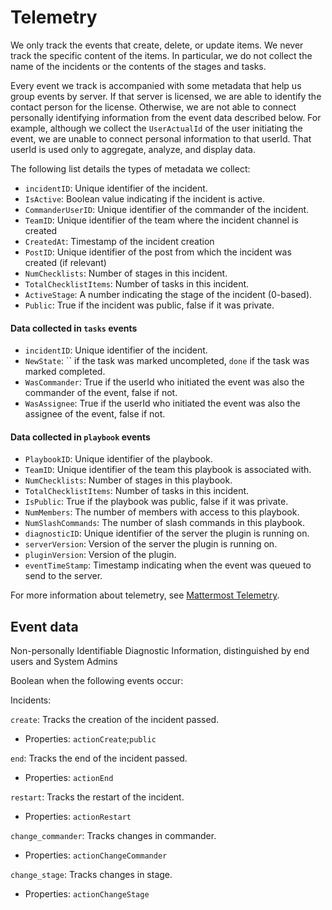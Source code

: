 # Telemetry

We only track the events that create, delete, or update items. We never track the specific content of the items. In particular, we do not collect the name of the incidents or the contents of the stages and tasks.

Every event we track is accompanied with some metadata that help us group events by server. If that server is licensed, we are able to identify the contact person for the license. Otherwise, we are not able to connect personally identifying information from the event data described below. For example, although we collect the `UserActualId` of the user initiating the event, we are unable to connect personal information to that userId. That userId is used only to aggregate, analyze, and display data.

The following list details the types of metadata we collect:

- `incidentID`: Unique identifier of the incident.
- `IsActive`: Boolean  value indicating if the incident is active.
- `CommanderUserID`: Unique identifier of the commander of the incident.
- `TeamID`: Unique identifier of the team where the incident channel is created
- `CreatedAt`: Timestamp of the incident creation
- `PostID`: Unique identifier of the post from which the incident was created (if relevant)
- `NumChecklists`: Number of stages in this incident. 
- `TotalChecklistItems`: Number of tasks in this incident.
- `ActiveStage`: A number indicating the stage of the incident (0-based).
- `Public`: True if the incident was public, false if it was private.

#### Data collected in `tasks` events

- `incidentID`: Unique identifier of the incident.
- `NewState`: `` if the task was marked uncompleted, `done` if the task was marked completed.
- `WasCommander`: True if the userId who initiated the event was also the commander of the event, false if not.
- `WasAssignee`: True if the userId who initiated the event was also the assignee of the event, false if not.

#### Data collected in `playbook` events
- `PlaybookID`: Unique identifier of the playbook.
- `TeamID`: Unique identifier of the team this playbook is associated with.
- `NumChecklists`: Number of stages in this playbook. 
- `TotalChecklistItems`: Number of tasks in this incident.
- `IsPublic`: True if the playbook was public, false if it was private.
- `NumMembers`: The number of members with access to this playbook.
- `NumSlashCommands`: The number of slash commands in this playbook.
- `diagnosticID`: Unique identifier of the server the plugin is running on.
- `serverVersion`: Version of the server the plugin is running on.
- `pluginVersion`: Version of the plugin.
- `eventTimeStamp`: Timestamp indicating when the event was queued to send to the server.

For more information about telemetry, see [Mattermost Telemetry](https://docs.mattermost.com/administration/telemetry.html).

## Event data

Non-personally Identifiable Diagnostic Information, distinguished by end users and System Admins

Boolean when the following events occur:

Incidents:

`create`: Tracks the creation of the incident passed.
 - Properties: `actionCreate`;`public`
    
`end`: Tracks the end of the incident passed.
 - Properties: `actionEnd`
    
`restart`: Tracks the restart of the incident.
- Properties: `actionRestart`

`change_commander`: Tracks changes in commander.
 - Properties: `actionChangeCommander`

`change_stage`: Tracks changes in stage.
- Properties: `actionChangeStage`
